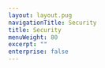 ```yaml
---
layout: layout.pug
navigationTitle: Security
title: Security
menuWeight: 80
excerpt: ""
enterprise: false
---
```

